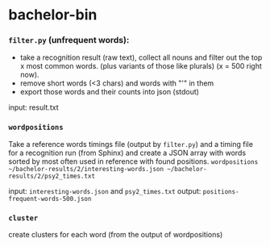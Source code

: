 # bachelor-bin

### `filter.py` (unfrequent words):
- take a recognition result (raw text), collect all nouns and filter out the top x most common words. (plus variants of those like plurals) (x = 500 right now).
- remove short words (<3 chars) and words with "'" in them
- export those words and their counts into json (stdout)

input: result.txt

### `wordpositions` 
Take a reference words timings file (output by `filter.py`) and a timing file for a recognition run (from Sphinx) and create a JSON array with words sorted by most often used in reference with found positions.
`wordpositions ~/bachelor-results/2/interesting-words.json ~/bachelor-results/2/psy2_times.txt`

input: `interesting-words.json` and `psy2_times.txt`
output: `positions-frequent-words-500.json`

### `cluster` 
create clusters for each word (from the output of wordpositions)

